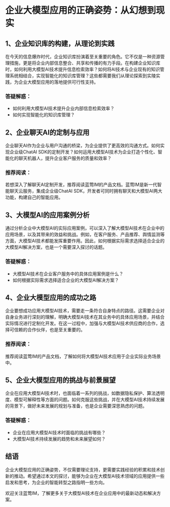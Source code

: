 # 企业大模型应用的正确姿势：从幻想到现实

## 1、企业知识库的构建，从理论到实践
在今天的信息爆炸时代，企业知识库扮演着至关重要的角色。它不仅是一种资源管理措施，更是将企业内部信息整合、共享和传播的有力手段。在构建企业知识库时，如何利用大模型AI技术提升信息检索效率？如何将AI技术与企业现有的知识管理系统相结合，实现智能化的知识库管理？这些都需要我们从理论探索到实陵实践，为企业大模型应用的落地提供可行性支持。

### 答疑解惑：
- 如何利用大模型AI技术提升企业内部信息检索效率？
- 如何实现智能化的知识库管理？

## 2、企业聊天AI的定制与应用
企业聊天AI作为企业与用户沟通的桥梁，为企业提供了更高效的沟通方式。如何实现企业级ChatAI SDK的定制开发？如何运用大模型AI技术为企业打造个性化、智能化的聊天机器人，提升企业客户服务的质量和效率？

### 推荐阅读：
若想深入了解聊天AI定制开发，推荐阅读蓝莺IM的产品文档。蓝莺IM是新一代智能聊天云服务，集成企业级ChatAI SDK，开发者可同时拥有聊天和大模型AI两大功能，构建自己的智能应用。

## 3、大模型AI的应用案例分析
通过分析企业中大模型AI的实际应用案例，可以深入了解大模型AI技术在企业中的应用场景，以及其带来的效益和挑战。例如，在客户服务、产品推荐、舆情监测等方面，大模型AI技术都能发挥重要作用。因此，如何根据实际需求选择适合企业的大模型AI解决方案，也是一个需要深入探讨的话题。

### 答疑解惑：
- 大模型AI技术在企业客户服务中的具体应用案例是什么？
- 如何根据实际需求选择适合企业的大模型AI解决方案？

## 4、企业大模型应用的成功之路
企业要想成功应用大模型AI技术，需要走一条符合自身特点的路径。这需要企业对自身业务进行深刻的理解，明确大模型AI技术在其业务中的具体应用场景，并结合实际情况进行定制化开发。在这一过程中，加强与大模型AI技术供应商的合作，选择可信赖的合作伙伴，也是至关重要的。

### 推荐阅读：
推荐阅读蓝莺IM的产品文档，了解如何将大模型AI技术应用于企业实际业务场景中。

## 5、企业大模型应用的挑战与前景展望
企业在应用大模型AI技术时，也面临着一系列的挑战，如数据隐私保护、算法透明度、模型可解释性等方面的问题。如何克服这些挑战，并在大模型AI技术持续发展的背景下，做好未来发展的规划与准备，也是企业需要深思熟虑的问题。

### 答疑解惑：
- 企业在应用大模型AI技术时面临的挑战有哪些？
- 大模型AI技术持续发展的趋势和未来展望如何？

## 结语
企业大模型应用的正确姿势，不仅需要理论支持，更需要实践经验的积累和技术创新的推动。希望通过本文的探讨，能够为企业在大模型AI技术领域的应用提供一些启发和思考，为企业的智能转型之路指明一些方向。

欢迎关注蓝莺IM，了解更多关于大模型AI技术在企业应用中的最新动态和解决方案。